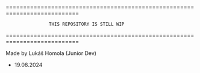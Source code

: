 ===========================================================================

                    THIS REPOSITORY IS STILL WIP

===========================================================================


Made by Lukáš Homola
(Junior Dev)

- 19.08.2024
